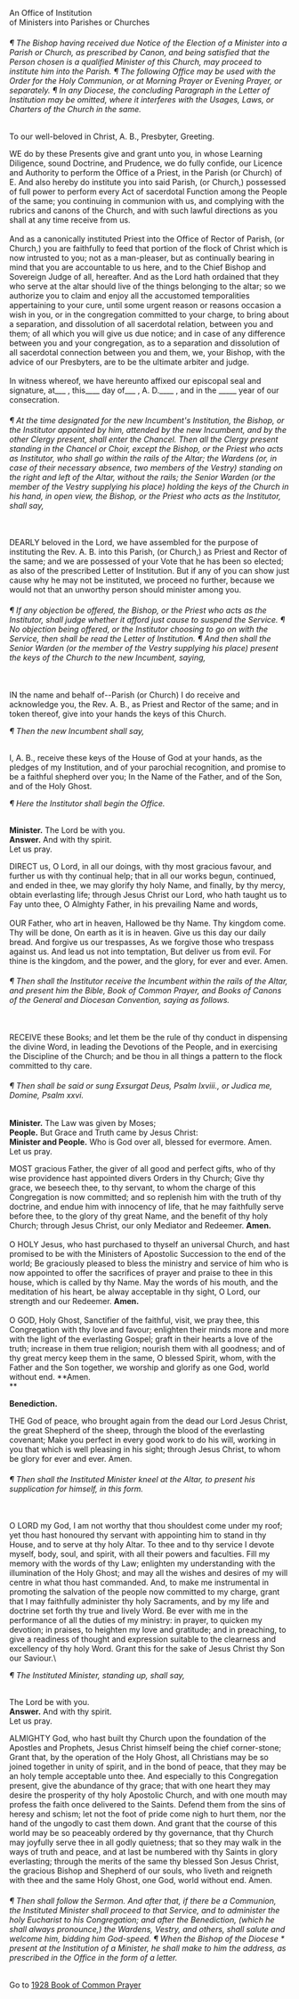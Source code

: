 An Office of Institution\
of Ministers into Parishes or Churches

###### *¶ The Bishop having received due Notice of the Election of a Minister into a Parish or Church, as prescribed by Canon, and being satisfied that the Person chosen is a qualified Minister of this Church, may proceed to institute him into the Parish.  ¶ The following Office may be used with the Order for the Holy Communion, or at Morning Prayer or Evening Prayer, or separately.  ¶ In any Diocese, the concluding Paragraph in the Letter of Institution may be omitted, where it interferes with the Usages, Laws, or Charters of the Church in the same.*

To our well-beloved in Christ, A. B., Presbyter, Greeting.

WE do by these Presents give and grant unto you, in whose Learning
Diligence, sound Doctrine, and Prudence, we do fully confide, our
Licence and Authority to perform the Office of a Priest, in the Parish
(or Church) of E. And also hereby do institute you into said Parish, (or
Church,) possessed of full power to perform every Act of sacerdotal
Function among the People of the same; you continuing in communion with
us, and complying with the rubrics and canons of the Church, and with
such lawful directions as you shall at any time receive from us.\
\
And as a canonically instituted Priest into the Office of Rector of
Parish, (or Church,) you are faithfully to feed that portion of the
flock of Christ which is now intrusted to you; not as a man-pleaser, but
as continually bearing in mind that you are accountable to us here, and
to the Chief Bishop and Sovereign Judge of all, hereafter. And as the
Lord hath ordained that they who serve at the altar should live of the
things belonging to the altar; so we authorize you to claim and enjoy
all the accustomed temporalities appertaining to your cure, until some
urgent reason or reasons occasion a wish in you, or in the congregation
committed to your charge, to bring about a separation, and dissolution
of all sacerdotal relation, between you and them; of all which you will
give us due notice; and in case of any difference between you and your
congregation, as to a separation and dissolution of all sacerdotal
connection between you and them, we, your Bishop, with the advice of our
Presbyters, are to be the ultimate arbiter and judge.\
\
In witness whereof, we have hereunto affixed our episcopal seal and
signature, at\_\_\_ , this\_\_\_\_ day of\_\_\_ , A. D.\_\_\_\_ , and in
the \_\_\_\_\_ year of our consecration.

###### *¶ At the time designated for the new Incumbent\'s Institution, the Bishop, or the Institutor appointed by him, attended by the new Incumbent, and by the other Clergy present, shall enter the Chancel. Then all the Clergy present standing in the Chancel or Choir, except the Bishop, or the Priest who acts as Institutor, who shall go within the rails of the Altar; the Wardens (or, in case of their necessary absence, two members of the Vestry) standing on the right and left of the Altar, without the rails; the Senior Warden (or the member of the Vestry supplying his place) holding the keys of the Church in his hand, in open view, the Bishop, or the Priest who acts as the Institutor, shall say,*

\
DEARLY beloved in the Lord, we have assembled for the purpose of
instituting the Rev. A. B. into this Parish, (or Church,) as Priest and
Rector of the same; and we are possessed of your Vote that he has been
so elected; as also of the prescribed Letter of Institution. But if any
of you can show just cause why he may not be instituted, we proceed no
further, because we would not that an unworthy person should minister
among you.

###### *¶ If any objection be offered, the Bishop, or the Priest who acts as the Institutor, shall judge whether it afford just cause to suspend the Service.  ¶ No objection being offered, or the Institutor choosing to go on with the Service, then shall be read the Letter of Institution.  ¶ And then shall the Senior Warden (or the member of the Vestry supplying his place) present the keys of the Church to the new Incumbent, saying,*

\
IN the name and behalf of\--Parish (or Church) I do receive and
acknowledge you, the Rev. A. B., as Priest and Rector of the same; and
in token thereof, give into your hands the keys of this Church.

*¶ Then the new Incumbent shall say,*

\
I, A. B., receive these keys of the House of God at your hands, as the
pledges of my Institution, and of your parochial recognition, and
promise to be a faithful shepherd over you; In the Name of the Father,
and of the Son, and of the Holy Ghost.

*¶ Here the Institutor shall begin the Office.*

\
**Minister.** The Lord be with you.\
**Answer.** And with thy spirit.\
Let us pray.

DIRECT us, O Lord, in all our doings, with thy most gracious favour, and
further us with thy continual help; that in all our works begun,
continued, and ended in thee, we may glorify thy holy Name, and finally,
by thy mercy, obtain everlasting life; through Jesus Christ our Lord,
who hath taught us to Fay unto thee, O Almighty Father, in his
prevailing Name and words,\
\
OUR Father, who art in heaven, Hallowed be thy Name. Thy kingdom come.
Thy will be done, On earth as it is in heaven. Give us this day our
daily bread. And forgive us our trespasses, As we forgive those who
trespass against us. And lead us not into temptation, But deliver us
from evil. For thine is the kingdom, and the power, and the glory, for
ever and ever. Amen.

###### *¶ Then shall the Institutor receive the Incumbent within the rails of the Altar, and present him the Bible, Book of Common Prayer, and Books of Canons of the General and Diocesan Convention, saying as follows.*

\
RECEIVE these Books; and let them be the rule of thy conduct in
dispensing the divine Word, in leading the Devotions of the People, and
in exercising the Discipline of the Church; and be thou in all things a
pattern to the flock committed to thy care.

###### *¶ Then shall be said or sung Exsurgat Deus, Psalm Ixviii., or Judica me, Domine, Psalm xxvi.*

**Minister.** The Law was given by Moses;\
**People.** But Grace and Truth came by Jesus Christ:\
**Minister and People.** Who is God over all, blessed for evermore.
Amen.\
Let us pray.

MOST gracious Father, the giver of all good and perfect gifts, who of
thy wise providence hast appointed divers Orders in thy Church; Give thy
grace, we beseech thee, to thy servant, to whom the charge of this
Congregation is now committed; and so replenish him with the truth of
thy doctrine, and endue him with innocency of life, that he may
faithfully serve before thee, to the glory of thy great Name, and the
benefit of thy holy Church; through Jesus Christ, our only Mediator and
Redeemer. **Amen.**\
\
O HOLY Jesus, who hast purchased to thyself an universal Church, and
hast promised to be with the Ministers of Apostolic Succession to the
end of the world; Be graciously pleased to bless the ministry and
service of him who is now appointed to offer the sacrifices of prayer
and praise to thee in this house, which is called by thy Name. May the
words of his mouth, and the meditation of his heart, be alway acceptable
in thy sight, O Lord, our strength and our Redeemer. **Amen.**\
\
O GOD, Holy Ghost, Sanctifier of the faithful, visit, we pray thee, this
Congregation with thy love and favour; enlighten their minds more and
more with the light of the everlasting Gospel; graft in their hearts a
love of the truth; increase in them true religion; nourish them with all
goodness; and of thy great mercy keep them in the same, O blessed
Spirit, whom, with the Father and the Son together, we worship and
glorify as one God, world without end. **Amen.\
**

**Benediction.**

THE God of peace, who brought again from the dead our Lord Jesus Christ,
the great Shepherd of the sheep, through the blood of the everlasting
covenant; Make you perfect in every good work to do his will, working in
you that which is well pleasing in his sight; through Jesus Christ, to
whom be glory for ever and ever. Amen.

###### *¶ Then shall the Instituted Minister kneel at the Altar, to present his supplication for himself, in this form.*

\
O LORD my God, I am not worthy that thou shouldest come under my roof;
yet thou hast honoured thy servant with appointing him to stand in thy
House, and to serve at thy holy Altar. To thee and to thy service I
devote myself, body, soul, and spirit, with all their powers and
faculties. Fill my memory with the words of thy Law; enlighten my
understanding with the illumination of the Holy Ghost; and may all the
wishes and desires of my will centre in what thou hast commanded. And,
to make me instrumental in promoting the salvation of the people now
committed to my charge, grant that I may faithfully administer thy holy
Sacraments, and by my life and doctrine set forth thy true and lively
Word. Be ever with me in the performance of all the duties of my
ministry: in prayer, to quicken my devotion; in praises, to heighten my
love and gratitude; and in preaching, to give a readiness of thought and
expression suitable to the clearness and excellency of thy holy Word.
Grant this for the sake of Jesus Christ thy Son our Saviour.\

*¶ The Instituted Minister, standing up, shall say,*

\
The Lord be with you.\
**Answer.** And with thy spirit.\
Let us pray.

ALMIGHTY God, who hast built thy Church upon the foundation of the
Apostles and Prophets, Jesus Christ himself being the chief
corner-stone; Grant that, by the operation of the Holy Ghost, all
Christians may be so joined together in unity of spirit, and in the bond
of peace, that they may be an holy temple acceptable unto thee. And
especially to this Congregation present, give the abundance of thy
grace; that with one heart they may desire the prosperity of thy holy
Apostolic Church, and with one mouth may profess the faith once
delivered to the Saints. Defend them from the sins of heresy and schism;
let not the foot of pride come nigh to hurt them, nor the hand of the
ungodly to cast them down. And grant that the course of this world may
be so peaceably ordered by thy governance, that thy Church may joyfully
serve thee in all godly quietness; that so they may walk in the ways of
truth and peace, and at last be numbered with thy Saints in glory
everlasting; through the merits of the same thy blessed Son Jesus
Christ, the gracious Bishop and Shepherd of our souls, who liveth and
reigneth with thee and the same Holy Ghost, one God, world without end.
Amen.

###### *¶ Then shall follow the Sermon. And after that, if there be a Communion, the Instituted Minister shall proceed to that Service, and to administer the holy Eucharist to his Congregation; and after the Benediction, (which he shall always pronounce,) the Wardens, Vestry, and others, shall salute and welcome him, bidding him God-speed.  ¶ When the Bishop of the Diocese \* present at the Institution of a Minister, he shall make to him the address, as prescribed in the Office in the form of a letter.*

Go to [1928 Book of Common Prayer](index.html)
